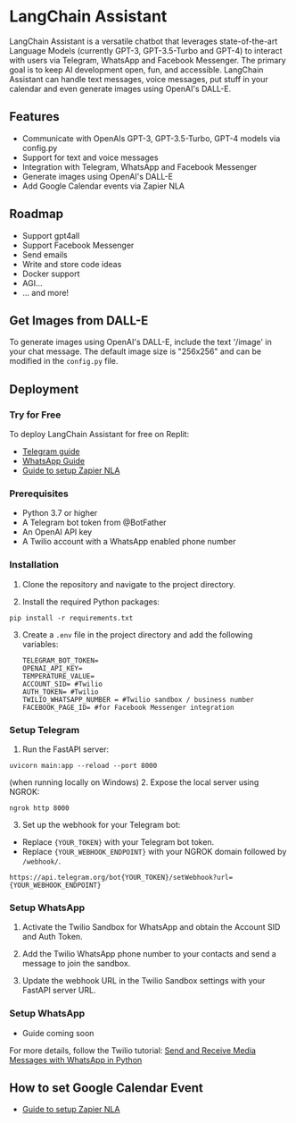 # LangChain Assistant

LangChain Assistant is a versatile chatbot that leverages state-of-the-art Language Models (currently GPT-3, GPT-3.5-Turbo and GPT-4) to interact with users via Telegram, WhatsApp and Facebook Messenger. The primary goal is to keep AI development open, fun, and accessible. LangChain Assistant can handle text messages, voice messages, put stuff in your calendar and even generate images using OpenAI's DALL-E.


## Features

- Communicate with OpenAIs GPT-3, GPT-3.5-Turbo, GPT-4 models via config.py
- Support for text and voice messages
- Integration with Telegram, WhatsApp and Facebook Messenger
- Generate images using OpenAI's DALL-E
- Add Google Calendar events via Zapier NLA


## Roadmap

- Support gpt4all
- Support Facebook Messenger 
- Send emails
- Write and store code ideas
- Docker support
- AGI...
- ... and more!


## Get Images from DALL-E

To generate images using OpenAI's DALL-E, include the text '/image' in your chat message. The default image size is "256x256" and can be modified in the `config.py` file.


## Deployment

### Try for Free

To deploy LangChain Assistant for free on Replit:

- [Telegram guide](https://searchwith.ai/blog/your-own-chatgpt-ai-assistant-on-telegram-with-langchain)
- [WhatsApp Guide](https://searchwith.ai/blog/create-your-own-chatgpt-ai-assistant-on-whatsapp)
- [Guide to setup Zapier NLA](https://searchwith.ai/blog/let-chatgpt-manage-your-calendar-via-voice-on-telegram-and-whatsapp/)

### Prerequisites

- Python 3.7 or higher
- A Telegram bot token from @BotFather
- An OpenAI API key
- A Twilio account with a WhatsApp enabled phone number


### Installation

1. Clone the repository and navigate to the project directory.

2. Install the required Python packages:

```pip install -r requirements.txt```

3. Create a `.env` file in the project directory and add the following variables:
    ```
    TELEGRAM_BOT_TOKEN=
    OPENAI_API_KEY=
    TEMPERATURE_VALUE=
    ACCOUNT_SID= #Twilio
    AUTH_TOKEN= #Twilio
    TWILIO_WHATSAPP_NUMBER = #Twilio sandbox / business number
    FACEBOOK_PAGE_ID= #for Facebook Messenger integration
    ```


### Setup Telegram

1. Run the FastAPI server:
```
uvicorn main:app --reload --port 8000
```

(when running locally on Windows)
2. Expose the local server using NGROK:
```
ngrok http 8000
```

3. Set up the webhook for your Telegram bot:

- Replace `{YOUR_TOKEN}` with your Telegram bot token.
- Replace `{YOUR_WEBHOOK_ENDPOINT}` with your NGROK domain followed by `/webhook/`.

```
https://api.telegram.org/bot{YOUR_TOKEN}/setWebhook?url={YOUR_WEBHOOK_ENDPOINT}
```


### Setup WhatsApp

1. Activate the Twilio Sandbox for WhatsApp and obtain the Account SID and Auth Token.

2. Add the Twilio WhatsApp phone number to your contacts and send a message to join the sandbox.

3. Update the webhook URL in the Twilio Sandbox settings with your FastAPI server URL.

### Setup WhatsApp
- Guide coming soon

For more details, follow the Twilio tutorial: [Send and Receive Media Messages with WhatsApp in Python](https://www.twilio.com/docs/whatsapp/tutorial/send-and-receive-media-messages-whatsapp-python)


## How to set Google Calendar Event
- [Guide to setup Zapier NLA](https://searchwith.ai/blog/let-chatgpt-manage-your-calendar-via-voice-on-telegram-and-whatsapp/)
